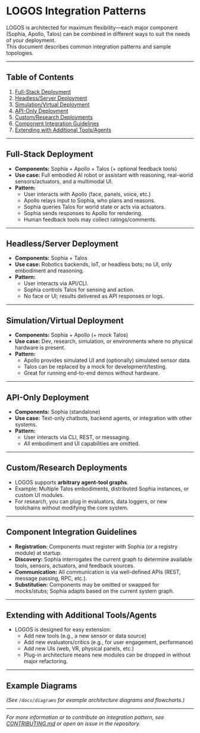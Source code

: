 # LOGOS Integration Patterns

LOGOS is architected for maximum flexibility—each major component (Sophia, Apollo, Talos) can be combined in different ways to suit the needs of your deployment.  
This document describes common integration patterns and sample topologies.

---

## Table of Contents

1. [Full-Stack Deployment](#full-stack-deployment)
2. [Headless/Server Deployment](#headlessserver-deployment)
3. [Simulation/Virtual Deployment](#simulationvirtual-deployment)
4. [API-Only Deployment](#api-only-deployment)
5. [Custom/Research Deployments](#customresearch-deployments)
6. [Component Integration Guidelines](#component-integration-guidelines)
7. [Extending with Additional Tools/Agents](#extending-with-additional-toolsagents)

---

## Full-Stack Deployment

- **Components:** Sophia + Apollo + Talos (+ optional feedback tools)
- **Use case:** Full embodied AI robot or assistant with reasoning, real-world sensors/actuators, and a multimodal UI.
- **Pattern:**
    - User interacts with Apollo (face, panels, voice, etc.)
    - Apollo relays input to Sophia, who plans and reasons.
    - Sophia queries Talos for world state or acts via actuators.
    - Sophia sends responses to Apollo for rendering.
    - Human feedback tools may collect ratings/comments.

---

## Headless/Server Deployment

- **Components:** Sophia + Talos
- **Use case:** Robotics backends, IoT, or headless bots; no UI, only embodiment and reasoning.
- **Pattern:**
    - User interacts via API/CLI.
    - Sophia controls Talos for sensing and action.
    - No face or UI; results delivered as API responses or logs.

---

## Simulation/Virtual Deployment

- **Components:** Sophia + Apollo (+ mock Talos)
- **Use case:** Dev, research, simulation, or environments where no physical hardware is present.
- **Pattern:**
    - Apollo provides simulated UI and (optionally) simulated sensor data.
    - Talos can be replaced by a mock for development/testing.
    - Great for running end-to-end demos without hardware.

---

## API-Only Deployment

- **Components:** Sophia (standalone)
- **Use case:** Text-only chatbots, backend agents, or integration with other systems.
- **Pattern:**
    - User interacts via CLI, REST, or messaging.
    - All embodiment and UI capabilities are omitted.

---

## Custom/Research Deployments

- LOGOS supports **arbitrary agent-tool graphs**.  
- Example: Multiple Talos embodiments, distributed Sophia instances, or custom UI modules.
- For research, you can plug in evaluators, data loggers, or new toolchains without modifying the core system.

---

## Component Integration Guidelines

- **Registration:** Components must register with Sophia (or a registry module) at startup.
- **Discovery:** Sophia interrogates the current graph to determine available tools, sensors, actuators, and feedback sources.
- **Communication:** All communication is via well-defined APIs (REST, message passing, RPC, etc.).
- **Substitution:** Components may be omitted or swapped for mocks/stubs; Sophia adapts based on the current system graph.

---

## Extending with Additional Tools/Agents

- LOGOS is designed for easy extension:
    - Add new tools (e.g., a new sensor or data source)
    - Add new evaluators/critics (e.g., for user engagement, performance)
    - Add new UIs (web, VR, physical panels, etc.)
    - Plug-in architecture means new modules can be dropped in without major refactoring.

---

## Example Diagrams

*(See `/docs/diagrams` for example architecture diagrams and flowcharts.)*

---

*For more information or to contribute an integration pattern, see [CONTRIBUTING.md](../CONTRIBUTING.md) or open an issue in the repository.*

